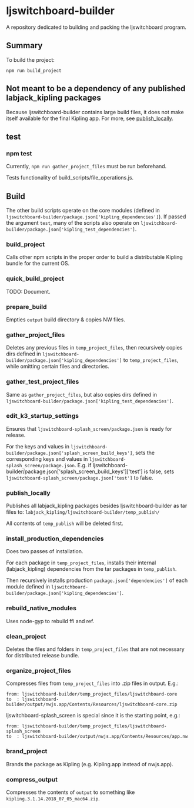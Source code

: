 # ljswitchboard-builder
A repository dedicated to building and packing the ljswitchboard program.


## Summary

To build the project:

`npm run build_project`

## Not meant to be a dependency of any published labjack_kipling packages

Because ljswitchboard-builder contains large build files, it does not make itself available for the final Kipling app. For more, see [publish_locally](#publish_locally).

## test

### npm test

Currently, `npm run gather_project_files` must be run beforehand.

Tests functionality of build_scripts/file_operations.js.

## Build

The other build scripts operate on the core modules (defined in `ljswitchboard-builder/package.json['kipling_dependencies']`). If passed the argument `test`, many of the scripts also operate on `ljswitchboard-builder/package.json['kipling_test_dependencies']`.

### build_project

Calls other npm scripts in the proper order to build a distributable Kipling bundle for the current OS.

### quick_build_project

TODO: Document.

### prepare_build

Empties `output` build directory & copies NW files.

### gather_project_files

Deletes any previous files in `temp_project_files`, then recursively copies dirs defined in `ljswitchboard-builder/package.json['kipling_dependencies']` to `temp_project_files`, while omitting certain files and directories.

### gather_test_project_files

Same as `gather_project_files`, but also copies dirs defined in `ljswitchboard-builder/package.json['kipling_test_dependencies']`.

### edit_k3_startup_settings

Ensures that `ljswitchboard-splash_screen/package.json` is ready for release.

For the keys and values in `ljswitchboard-builder/package.json['splash_screen_build_keys']`, sets the corresponding keys and values in `ljswitchboard-splash_screen/package.json`. E.g. if ljswitchboard-builder/package.json['splash_screen_build_keys']['test'] is false, sets `ljswitchboard-splash_screen/package.json['test']` to false.

### publish_locally

Publishes all labjack_kipling packages besides ljswitchboard-builder as tar files to:
`labjack_kipling/ljswitchboard-builder/temp_publish/`
 
All contents of `temp_publish` will be deleted first. 

### install_production_dependencies

Does two passes of installation.

For each package in `temp_project_files`, installs their internal (labjack_kipling) dependencies from the tar packages in `temp_publish`.

Then recursively installs production `package.json['dependencies']` of each module defined in `ljswitchboard-builder/package.json['kipling_dependencies']`.

### rebuild_native_modules

Uses node-gyp to rebuild ffi and ref.

### clean_project

Deletes the files and folders in `temp_project_files` that are not necessary for distributed release bundle.

### organize_project_files

Compresses files from `temp_project_files` into .zip files in output. E.g.:

```
from: ljswitchboard-builder/temp_project_files/ljswitchboard-core
to  : ljswitchboard-builder/output/nwjs.app/Contents/Resources/ljswitchboard-core.zip
```

ljswitchboard-splash_screen is special since it is the starting point, e.g.:

```
from: ljswitchboard-builder/temp_project_files/ljswitchboard-splash_screen
to  : ljswitchboard-builder/output/nwjs.app/Contents/Resources/app.nw
```

### brand_project

Brands the package as Kipling (e.g. Kipling.app instead of nwjs.app).

### compress_output

Compresses the contents of `output` to something like `kipling.3.1.14.2018_07_05_mac64.zip`.
